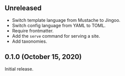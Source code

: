 ## Unreleased

- Switch template language from Mustache to Jingoo.
- Switch config language from YAML to TOML.
- Require frontmatter.
- Add the `serve` command for serving a site.
- Add taxonomies.

## 0.1.0 (October 15, 2020)

Initial release.
